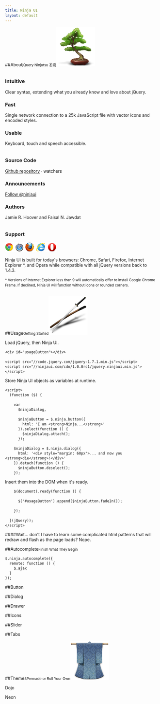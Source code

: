 ```yaml
---
title: Ninja UI
layout: default
---
```



##About<small>jQuery Ninjutsu 忍術</small><img alt="bonsai" class="sectionImage" src="/img/about.png">

<div class="row">
  <div class="one-third column">
    <h3>Intuitive</h3>
    <p>Clear syntax, extending what you already know and love about jQuery.</p>
    <h3>Fast</h3>
    <p>Single network connection to a 25k JavaScript file with vector icons and encoded styles.</p>
    <h3>Usable</h3>
    <p>Keyboard, touch and speech accessible.</p>
  </div>
  <div class="one-third column">
    <h3>Source Code</h3>
    <p>
      <a href="https://github.com/ninja/ui/">Github repository</a>
      <span id="watchers">· <span id="watchers-count"></span> watchers</span>
    </p>
    <h3>Announcements</h3>
    <p>
      <a href="http://twitter.com/ninjaui" class="twitter-follow-button">Follow @ninjaui</a>
    </p>
    <h3>Authors</h3>
    <p>Jamie R. Hoover and Faisal N. Jawdat</p>
  </div>
  <div class="one-third column">
    <h3>Support</h3>
    <img src="/img/browsers.png" alt="Chrome, Safari, Firefox, Internet Explorer, and Opera">
    <p>Ninja UI is built for today's browsers: Chrome, Safari, Firefox, Internet Explorer *, and Opera while compatible with all jQuery versions back to 1.4.3.</p>
    <p><small>* Versions of Internet Explorer less than 9 will automatically offer to install Google Chrome Frame. If declined, Ninja UI will function without icons or rounded corners.</small></p>
  </div>
</div>

##Usage<small>Getting Started</small><img alt="bonsai" class="sectionImage" src="/img/usage.png"/>

Load jQuery, then  Ninja UI.

    <div id="usageButton"></div>

    <script src="//code.jquery.com/jquery-1.7.1.min.js"></script>
    <script src="//ninjaui.com/cdn/1.0.0rc1/jquery.ninjaui.min.js"></script>

Store Ninja UI objects as variables at runtime.

    <script>
      (function ($) {

        var
          $ninjaDialog,

          $ninjaButton = $.ninja.button({
            html: 'I am <strong>Ninja...</strong>'
          }).select(function () {
            $ninjaDialog.attach();
          });

        $ninjaDialog = $.ninja.dialog({
          html: '<div style="margin: 60px">... and now you <strong>die</strong>!</div>'
        }).detach(function () {
          $ninjaButton.deselect();
        });

Insert them into the DOM when it's ready.

        $(document).ready(function () {

          $('#usageButton').append($ninjaButton.fadeIn());

        });

      }(jQuery));
    </script>

<div id="usageButton"> </div>

####Wait... don't I have to learn some complicated html patterns that will redraw and flash as the page loads?
Nope.

##Autocomplete<small>Finish What They Begin</small>

    $.ninja.autocomplete({
      remote: function () {
        $.ajax
      }
    });

##Button<small> </small>

##Dialog<small> </small>

##Drawer<small> </small>

##Icons<small> </small>

##Slider<small> </small>

##Tabs<small> </small>

##Themes<small>Premade or Roll Your Own</small><img alt="kimono" class="sectionImage" src="/img/themes.png"/>

Dojo

<div class="ninja-themes-dojo"> </div>

Neon



